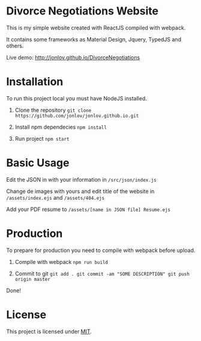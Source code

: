 
<p align="center">
    <h1>Divorce Negotiations Website</h1>
</p>

This is my simple website created with ReactJS compiled with webpack.

It contains some frameworks as Material Design, Jquery, TypedJS and others.

Live demo: http://jonlov.github.io/DivorceNegotiations

# Installation
To run this project local you must have NodeJS installed.
1. Clone the repository
`git clone https://github.com/jonlov/jonlov.github.io.git`

2. Install npm dependecies
`npm install`

3. Run project
`npm start`

# Basic Usage
Edit the JSON in with your information in `/src/json/index.js`

Change de images with yours and edit title of the website in `/assets/index.ejs` and `/assets/404.ejs`

Add your PDF resume to `/assets/[name in JSON file] Resume.ejs`

# Production
To prepare for production you need to compile with webpack before upload.

1. Compile with webpack
`npm run build`

2. Commit to git
`git add .
git commit -am "SOME DESCRIPTION"
git push origin master`

Done!

# License

This project is licensed under [MIT](https://github.com/jonlov/jonlov.github.io/blob/master/LICENSE).
